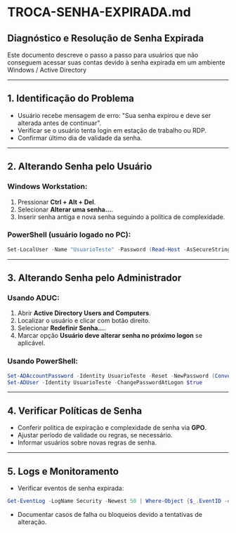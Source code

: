 # TROCA-SENHA-EXPIRADA.md

## Diagnóstico e Resolução de Senha Expirada

Este documento descreve o passo a passo para usuários que não conseguem acessar suas contas devido à senha expirada em um ambiente Windows / Active Directory

---

## 1. Identificação do Problema

- Usuário recebe mensagem de erro: "Sua senha expirou e deve ser alterada antes de continuar".
- Verificar se o usuário tenta login em estação de trabalho ou RDP.
- Confirmar último dia de validade da senha.

---

## 2. Alterando Senha pelo Usuário

### Windows Workstation:

1. Pressionar **Ctrl + Alt + Del**.
2. Selecionar **Alterar uma senha...**.
3. Inserir senha antiga e nova senha seguindo a política de complexidade.

### PowerShell (usuário logado no PC):

```powershell
Set-LocalUser -Name "UsuarioTeste" -Password (Read-Host -AsSecureString "Digite a nova senha")
```

---

## 3. Alterando Senha pelo Administrador

### Usando ADUC:

1. Abrir **Active Directory Users and Computers**.
2. Localizar o usuário e clicar com botão direito.
3. Selecionar **Redefinir Senha...**.
4. Marcar opção **Usuário deve alterar senha no próximo logon** se aplicável.

### Usando PowerShell:

```powershell
Set-ADAccountPassword -Identity UsuarioTeste -Reset -NewPassword (ConvertTo-SecureString "NovaSenha123!" -AsPlainText -Force)
Set-ADUser -Identity UsuarioTeste -ChangePasswordAtLogon $true
```

---

## 4. Verificar Políticas de Senha

- Conferir política de expiração e complexidade de senha via **GPO**.
- Ajustar período de validade ou regras, se necessário.
- Informar usuários sobre novas regras de senha.

---

## 5. Logs e Monitoramento

- Verificar eventos de senha expirada:

```powershell
Get-EventLog -LogName Security -Newest 50 | Where-Object {$_.EventID -eq 4723 -or $_.EventID -eq 4724}
```

- Documentar casos de falha ou bloqueios devido a tentativas de alteração.